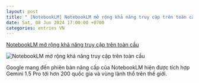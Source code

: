 ```yaml
---
layout: post
title: " [NotebookLM] NotebookLM mở rộng khả năng truy cập trên toàn cầu"
date: Sat, 08 Jun 2024 17:00:00 +0700
categories: entries VN
---
```

[NotebookLM mở rộng khả năng truy cập trên toàn cầu](https://www.techsignin.com/080624-notebooklm-mo-rong-truy-cap-toan-cau/)

![NotebookLM mở rộng khả năng truy cập trên toàn cầu](https://i0.wp.com/www.techsignin.com/wp-content/uploads/2024/06/234939-notebooklm-toan-cau-web-slides-2.jpg)

Google mang đến phiên bản nâng cấp của NotebookLM hiện được tích hợp Gemini 1.5 Pro tới hơn 200 quốc gia và vùng lãnh thổ trên thế giới.

